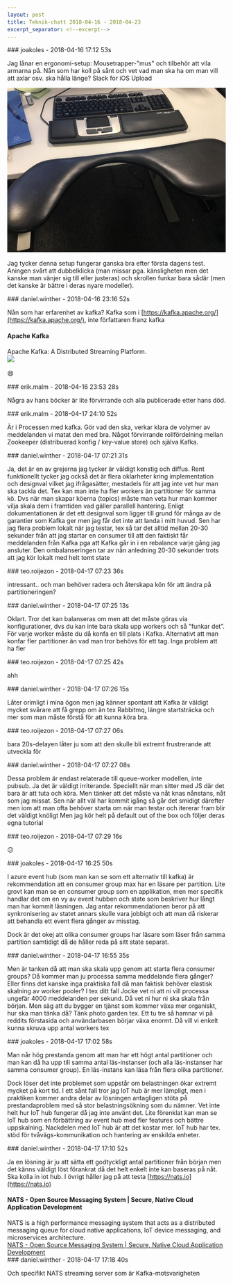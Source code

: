 ```yaml
---
layout: post
title: Teknik-chatt 2018-04-16 - 2018-04-23
excerpt_separator: <!--excerpt-->
---
```

<section class="message" markdown="1">
### joakoles - 2018-04-16 17:12 53s

Jag lånar en ergonomi-setup: Mousetrapper-"mus" och tilbehör att vila armarna på. Nån som har koll på sånt och vet vad man ska ha om man vill att axlar osv. ska hålla länge?
Slack for iOS Upload

<div class="imageblock">
<a href="/assets/blogAssets/FA7GWLKCJ-Image_uploaded_from_iOS.jpg">
<img alt="Image uploaded from iOS.jpg" src="/assets/blogAssets/thumbnail-FA7GWLKCJ-Image_uploaded_from_iOS.jpg"/>
</a></div>

     
Jag tycker denna setup fungerar ganska bra efter första dagens test. Aningen svårt att dubbelklicka (man missar pga. känsligheten men det kanske man vänjer sig till eller justeras) och skrollen funkar bara sådär (men det kanske är bättre i deras nyare modeller).
</section>
<section class="message" markdown="1">
### daniel.winther - 2018-04-16 23:16 52s

Nån som har erfarenhet av kafka?
Kafka som i [https://kafka.apache.org/](https://kafka.apache.org/), inte författaren franz kafka

<div class="attachment"><h4>Apache Kafka</h4><div class="text">Apache Kafka: A Distributed Streaming Platform.</div>
<a href="https://kafka.apache.org/"><img src="http://apache-kafka.org/images/apache-kafka.png" fallback="Apache Kafka"/></a></div>
    
😄
</section>
<section class="message" markdown="1">
### erik.malm - 2018-04-16 23:53 28s

Några av hans böcker är lite förvirrande och alla publicerade etter hans död.
</section>
<section class="message" markdown="1">
### erik.malm - 2018-04-17 24:10 52s

Är i Processen med kafka. Gör vad den ska, verkar klara de volymer av meddelanden vi matat den med bra. Något förvirrande rollfördelning mellan Zookeeper (distribuerad konfig / key-value store) och själva Kafka.
</section>
<section class="message" markdown="1">
### daniel.winther - 2018-04-17 07:21 31s

Ja, det är en av grejerna jag tycker är väldigt konstig och diffus. Rent funktionellt tycker jag också det är flera oklarheter kring implementation och designval vilket jag ifrågasätter, mestadels för att jag inte vet hur man ska tackla det. Tex kan man inte ha fler workers än partitioner för samma kö. Dvs när man skapar köerna (topics) måste man veta hur man kommer vilja skala dem i framtiden vad gäller parallell hantering. Enligt dokumentationen är det ett designval som ligger till grund för många av de garantier som Kafka ger men jag får det inte att landa i mitt huvud. 
Sen har jag flera problem lokalt när jag testar, tex så tar det alltid mellan 20-30 sekunder från att jag startar en consumer till att den faktiskt får meddelanden från Kafka pga att Kafka går in i en rebalance varje gång jag ansluter. Den ombalanseringen tar av nån anledning 20-30 sekunder trots att jag kör lokalt med helt tomt state
</section>
<section class="message" markdown="1">
### teo.roijezon - 2018-04-17 07:23 36s

intressant.. och man behöver radera och återskapa kön för att ändra på partitioneringen?
</section>
<section class="message" markdown="1">
### daniel.winther - 2018-04-17 07:25 13s

Oklart. Tror det kan balanseras om men att det måste göras via konfigurationer, dvs du kan inte bara skala upp workers och så ”funkar det”. För varje worker måste du då konfa en till plats i Kafka. Alternativt att man konfar fler partitioner än vad man tror behövs för ett tag. Inga problem att ha fler
</section>
<section class="message" markdown="1">
### teo.roijezon - 2018-04-17 07:25 42s

ahh
</section>
<section class="message" markdown="1">
### daniel.winther - 2018-04-17 07:26 15s

Låter orimligt i mina ögon men jag känner spontant att Kafka är väldigt mycket svårare att få grepp om än tex Rabbitmq, längre startsträcka och mer som man måste förstå för att kunna köra bra. 
</section>
<section class="message" markdown="1">
### teo.roijezon - 2018-04-17 07:27 06s

bara 20s-delayen låter ju som att den skulle bli extremt frustrerande att utveckla för
</section>
<section class="message" markdown="1">
### daniel.winther - 2018-04-17 07:27 08s

Dessa problem är endast relaterade till queue-worker modellen, inte pubsub. 
Ja det är väldigt irriterande. Speciellt när man sitter med JS där det bara är att tuta och köra. Men tänker att det måste va nåt knas nånstans, nåt som jag missat. Sen när allt väl har kommit igång så går det smidigt därefter men iom att man ofta behöver starta om när man testar och itererar fram blir det väldigt knöligt
Men jag kör helt på default out of the box och följer deras egna tutorial  
</section>
<section class="message" markdown="1">
### teo.roijezon - 2018-04-17 07:29 16s

😕
</section>
<section class="message" markdown="1">
### joakoles - 2018-04-17 16:25 50s

I azure event hub (som man kan se som ett alternativ till kafka) är rekommendation att en consumer group max har en läsare per partition. Lite grovt kan man se en consumer group som en applikation, men mer specifik handlar det om en vy av event hubben och state som beskriver hur långt man har kommit läsningen. Jag antar rekommendationen beror på att synkronisering av statet annars skulle vara jobbigt och att man då riskerar att behandla ett event flera gånger av misstag.

Dock är det okej att olika consumer groups har läsare som läser från samma partition samtidigt då de håller reda på sitt state separat.
</section>
<section class="message" markdown="1">
### daniel.winther - 2018-04-17 16:55 35s

Men är tanken då att man ska skala upp genom att starta flera consumer groups? Då kommer man ju processa samma meddelande flera gånger?
Eller finns det kanske inga praktiska fall då man faktisk behöver elastisk skalning av worker pooler?
I tex ditt fall Jocke vet ni att ni vill processa ungefär 4000 meddelanden per sekund. Då vet ni hur ni ska skala från början. Men säg att du bygger en tjänst som kommer växa mer organiskt, hur ska man tänka då?
Tänk photo garden tex. Ett tu tre så hamnar vi på reddits förstasida och användarbasen börjar växa enormt. Då vill vi enkelt kunna skruva upp antal workers tex
</section>
<section class="message" markdown="1">
### joakoles - 2018-04-17 17:02 58s

Man når hög prestanda genom att man har ett högt antal partitioner och man kan då ha upp till samma antal läs-instanser (och alla läs-instanser har samma consumer group). En läs-instans kan läsa från flera olika partitioner. 

Dock löser det inte problemet som uppstår om belastningen ökar extremt mycket på kort tid. I ett sånt fall tror jag IoT hub är mer lämpligt, men i praktiken kommer andra delar av lösningen antagligen stöta på prestandaproblem med så stor belastningsökning som du nämner. Vet inte helt hur IoT hub fungerar då jag inte använt det. Lite förenklat kan man se IoT hub som en förbättring av event hub med fler features och bättre uppskalning. Nackdelen med IoT hub är att det kostar mer.
IoT hub har tex. stöd för tvåvägs-kommunikation och hantering av enskilda enheter.

<!--excerpt-->
</section>
<section class="message" markdown="1">
### daniel.winther - 2018-04-17 17:10 52s

Ja en lösning är ju att sätta ett godtyckligt antal partitioner från början men det känns väldigt löst förankrat då det helt enkelt inte kan baseras på nåt. 
Ska kolla in iot hub. I övrigt håller jag på att testa [https://nats.io](https://nats.io) 

<div class="attachment"><h4>NATS - Open Source Messaging System | Secure, Native Cloud Application Development</h4><div class="text">NATS is a high performance messaging system that acts as a distributed messaging queue for cloud native applications, IoT device messaging, and microservices architecture.</div>
<a href="https://nats.io">NATS - Open Source Messaging System | Secure, Native Cloud Application Development</a></div>
    
</section>
<section class="message" markdown="1">
### daniel.winther - 2018-04-17 17:18 40s

Och specifikt NATS streaming server som är Kafka-motsvarigheten
</section>